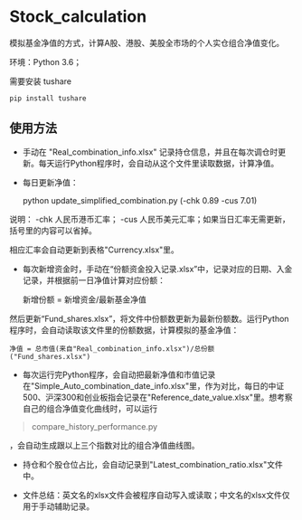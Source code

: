 # Stock_calculation
模拟基金净值的方式，计算A股、港股、美股全市场的个人实仓组合净值变化。

环境：Python 3.6；

需要安装 tushare

    pip install tushare

## 使用方法

- 手动在 "Real_combination_info.xlsx" 记录持仓信息，并且在每次调仓时更新。每天运行Python程序时，会自动从这个文件里读取数据，计算净值。
- 每日更新净值：

    python update_simplified_combination.py (-chk 0.89 -cus 7.01)

说明： -chk 人民币港币汇率； -cus 人民币美元汇率；如果当日汇率无需更新，括号里的内容可以省掉。

相应汇率会自动更新到表格"Currency.xlsx"里。

- 每次新增资金时，手动在“份额资金投入记录.xlsx”中，记录对应的日期、入金记录，并根据前一日净值计算对应份额：
    
    新增份额 = 新增资金/最新基金净值

然后更新“Fund_shares.xlsx”，将文件中份额数更新为最新份额数。运行Python程序时，会自动读取该文件里的份额数据，计算模拟的基金净值：

    净值 = 总市值(来自"Real_combination_info.xlsx")/总份额("Fund_shares.xlsx")

- 每次运行完Python程序，会自动把最新净值和市值记录在"Simple_Auto_combination_date_info.xlsx"里，作为对比，每日的中证500、沪深300和创业板指会记录在"Reference_date_value.xlsx"里。想考察自己的组合净值变化曲线时，可以运行

> compare_history_performance.py

，会自动生成跟以上三个指数对比的组合净值曲线图。

- 持仓和个股仓位占比，会自动记录到"Latest_combination_ratio.xlsx"文件中。

- 文件总结：英文名的xlsx文件会被程序自动写入或读取；中文名的xlsx文件仅用于手动辅助记录。
